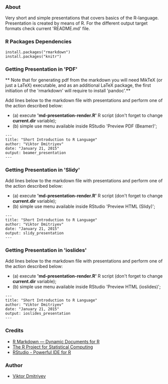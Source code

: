 ### About

Very short and simple presentations that covers basics of the R-language.
Presentation is created by means of R.
For the different output target formats check current 'README.md' file.

### R Packages Dependencies

```
install.packages("rmarkdown")
install.packages("knitr")
```

### Getting Presentation in 'PDF'

** Note that for generating pdf from the markdown you will need MikTeX (or just a LaTeX) executable, and as an additional LaTeX package, the first initiation of the 'rmarkdown' will require to install 'pandoc'.**

Add lines below to the markdown file with presentations and perform one of the action described below:
* (a) execute **'md-presentation-render.R'** R script (don't forget to change **current.dir** variable);
* (b) simple use menu available inside RStudio 'Preview PDF (Beamer)';

```
---
title: "Short Introduction to R Language"
author: "Viktor Dmitriyev"
date: "January 21, 2015"
output: beamer_presentation
---
```

### Getting Presentation in 'Slidy'

Add lines below to the markdown file with presentations and perform one of the action described below:
* (a) execute **'md-presentation-render.R'** R script (don't forget to change **current.dir** variable);
* (b) simple use menu available inside RStudio 'Preview HTML (Slidy)';

```
---
title: "Short Introduction to R Language"
author: "Viktor Dmitriyev"
date: "January 21, 2015"
output: slidy_presentation
---
```

### Getting Presentation in 'ioslides'

Add lines below to the markdown file with presentations and perform one of the action described below:
* (a) execute **'md-presentation-render.R'** R script (don't forget to change **current.dir** variable);
* (b) simple use menu available inside RStudio 'Preview HTML (ioslides)';

```
---
title: "Short Introduction to R Language"
author: "Viktor Dmitriyev"
date: "January 21, 2015"
output: ioslides_presentation
---
```

### Credits
* [R Markdown — Dynamic Documents for R](http://rmarkdown.rstudio.com/)
* [The R Project for Statistical Computing](http://www.r-project.org/)
* [RStudio - Powerful IDE for R](http://www.rstudio.com/)

### Author
* [Viktor Dmitriyev](https://github.com/vdmitriyev)
